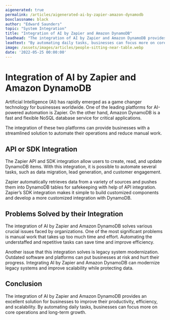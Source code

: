 ```yaml
---
aigenerated: true
permalink: /articles/aigenerated-ai-by-zapier-amazon-dynamodb
boxclassname: black
author: "Edward Saunders"
topic: "System Integration"
title: "Integration of AI by Zapier and Amazon DynamoDB"
leadhead: "The integration of AI by Zapier and Amazon DynamoDB provides an excellent solution for businesses to improve their productivity, efficiency, and scalability"
leadtext: "By automating daily tasks, businesses can focus more on core operations and long-term growth."
image: /assets/images/articles/people-sitting-near-table.webp
date: '2022-05-25 00:00:00'
---
```

<div class="arttext">	<h1>Integration of AI by Zapier and Amazon DynamoDB</h1>
	<p>Artificial Intelligence (AI) has rapidly emerged as a game changer technology for businesses worldwide. One of the leading platforms for AI-powered automation is Zapier. On the other hand, Amazon DynamoDB is a fast and flexible NoSQL database service for critical applications.</p>
	<p>The integration of these two platforms can provide businesses with a streamlined solution to automate their operations and reduce manual work.</p>
	<h2>API or SDK Integration</h2>
	<p>The Zapier API and SDK integration allow users to create, read, and update DynamoDB items. With this integration, it is possible to automate several tasks, such as data migration, lead generation, and customer engagement.</p>
	<p>Zapier automatically retrieves data from a variety of sources and pushes them into DynamoDB tables for safekeeping with help of API integration. Zapier’s SDK integration makes it simple to build customized components and develop a more customized integration with DynamoDB.</p>
	<h2>Problems Solved by their Integration</h2>
	<p>The integration of AI by Zapier and Amazon DynamoDB solves various crucial issues faced by organizations. One of the most significant problems is manual work that takes up too much time and effort. Automating the understaffed and repetitive tasks can save time and improve efficiency.</p>
	<p>Another issue that this integration solves is legacy system modernization. Outdated software and platforms can put businesses at risk and hurt their progress. Integrating AI by Zapier and Amazon DynamoDB can modernize legacy systems and improve scalability while protecting data.</p>
	<h2>Conclusion</h2>
	<p>The integration of AI by Zapier and Amazon DynamoDB provides an excellent solution for businesses to improve their productivity, efficiency, and scalability. By automating daily tasks, businesses can focus more on core operations and long-term growth.</p>
</div>